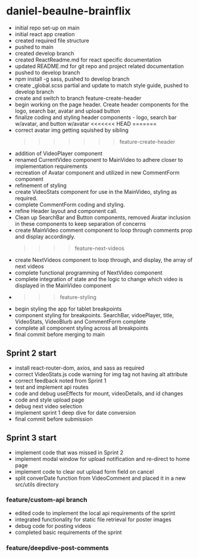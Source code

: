 # daniel-beaulne-brainflix

- initial repo set-up on main
- initial react app creation
- created required file structure
- pushed to main
- created develop branch
- created ReactReadme.md for react specific documentation
- updated README.md for git repo and project related documentation
- pushed to develop branch
- npm install -g sass, pushed to develop branch
- create \_global.scss partial and update to match style guide, pushed to develop branch
- create and switch to branch feature-create-header
- begin working on the page header. Create header components for the logo, search bar, avatar and upload button
- finalize coding and styling header components - logo, search bar w/avatar, and button w/avatar <<<<<<< HEAD =======
- correct avatar img getting squished by sibling
  > > > > > > > feature-create-header
- addition of VideoPlayer component
- renamed CurrentVideo component to MainVideo to adhere closer to implementation requirements
- recreation of Avatar component and utilized in new CommentForm component
- refinement of styling
- create VideoStats component for use in the MainVideo, styling as required.
- complete CommentForm coding and styling.
- refine Header layout and component call.
- Clean up SearchBar and Button components, removed Avatar inclusion in these components to keep separation of concerns
- create MainVideo comment component to loop through comments prop and display accordingly.
  > > > > feature-next-videos
- create NextVideos component to loop through, and display, the array of next videos
- complete functional programming of NextVideo component
- complete integration of state and the logic to change which video is displayed in the MainVideo component
- > > > feature-styling
- begin styling the app for tablet breakpoints
- component styling for breakpoints. SearchBar, vidoePlayer, title, VideoStats, VideoBlurb and CommentForm complete
- complete all component styling across all breakpoints
- final commit before merging to main
  > > >

## Sprint 2 start

- install react-router-dom, axios, and sass as required
- correct VideoStats.js code warning for img tag not having alt attribute
- correct feedback noted from Sprint 1
- test and implement api routes
- code and debug useEffects for mount, videoDetails, and id changes
- code and style upload page
- debug next video selection
- implement sprint 1 deep dive for date conversion
- final commit before submission
  > > >

## Sprint 3 start

- implement code that was missed in Sprint 2
- implement modal window for upload notification and re-direct to home page
- implement code to clear out upload form field on cancel
- split converDate function from VideoComment and placed it in a new src/utils directory

### feature/custom-api branch

- edited code to implement the local api requirements of the sprint
- integrated functionality for static file retrieval for poster images
- debug code for posting videos
- completed basic requirements of the sprint

### feature/deepdive-post-comments
